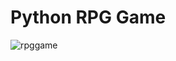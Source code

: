 # Python RPG Game

![rpggame](https://user-images.githubusercontent.com/88682745/151202124-7e2aaf72-afc8-405c-b5be-e8b6bc454673.PNG)
